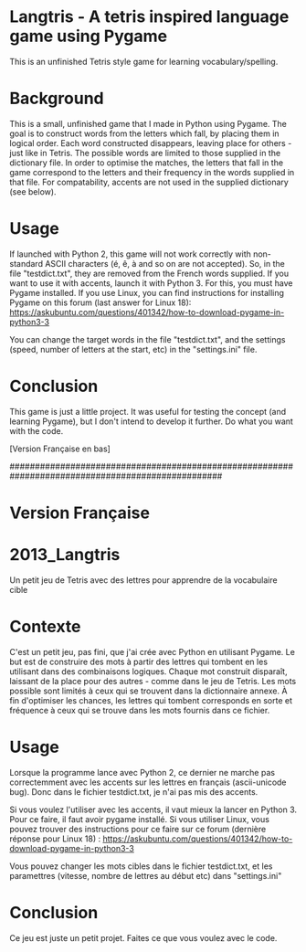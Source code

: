 # Langtris - A tetris inspired language game using Pygame
This is an unfinished Tetris style game for learning vocabulary/spelling.

# Background

This is a small, unfinished game that I made in Python using Pygame. The goal is to construct words from the letters which fall, by placing them in logical order. Each word constructed disappears, leaving place for others - just like in Tetris. The possible words are limited to those supplied in the dictionary file. In order to optimise the matches, the letters that fall in the game correspond to the letters and their frequency in the words supplied in that file. For compatability, accents are not used in the supplied dictionary (see below).

# Usage
If launched with Python 2, this game will not work correctly with non-standard ASCII characters (é, ê, à and so on are not accepted). So, in the file "testdict.txt", they are removed from the French words supplied. If you want to use it with accents, launch it with Python 3. For this, you must have Pygame installed. If you use Linux, you can find instructions for installing Pygame on this forum (last answer for Linux 18): https://askubuntu.com/questions/401342/how-to-download-pygame-in-python3-3

You can change the target words in the file "testdict.txt", and the settings (speed, number of letters at the start, etc) in the "settings.ini" file.

# Conclusion

This game is just a little project. It was useful for testing the concept (and learning Pygame), but I don't intend to develop it further. Do what you want with the code.

[Version Française en bas]

##################################################################################################

# Version Française

# 2013_Langtris
Un petit jeu de Tetris avec des lettres pour apprendre de la vocabulaire cible

# Contexte

C'est un petit jeu, pas fini, que j'ai crée avec Python en utilisant Pygame. Le but est de construire des mots à partir des lettres qui tombent en les utilisant dans des combinaisons logiques. Chaque mot construit disparaît, laissant de la place pour des autres - comme dans le jeu de Tetris. Les mots possible sont limités à ceux qui se trouvent dans la dictionnaire annexe. À fin d'optimiser les chances, les lettres qui tombent corresponds en sorte et fréquence à ceux qui se trouve dans les mots fournis dans ce fichier.

# Usage
Lorsque la programme lance avec Python 2, ce dernier ne marche pas correctemment avec les accents sur les lettres en français (ascii-unicode bug). Donc dans le fichier testdict.txt, je n'ai pas mis des accents. 

Si vous voulez l'utiliser avec les accents, il vaut mieux la lancer en Python 3. Pour ce faire, il faut avoir pygame installé. Si vous utiliser Linux, vous pouvez trouver des instructions pour ce faire sur ce forum (dernière réponse pour Linux 18) : https://askubuntu.com/questions/401342/how-to-download-pygame-in-python3-3

Vous pouvez changer les mots cibles dans le fichier testdict.txt, et les paramettres (vitesse, nombre de lettres au début etc) dans "settings.ini"

# Conclusion

Ce jeu est juste un petit projet. Faites ce que vous voulez avec le code. 
